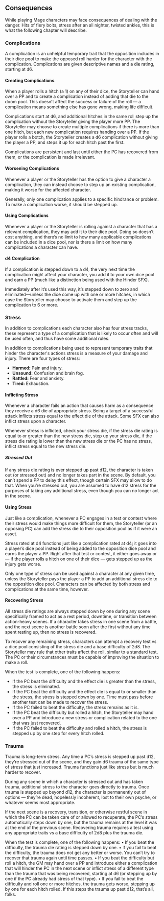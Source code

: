 ## Consequences
While playing Mage characters may face consequences of dealing with the danger. Hits of fiery bolts, stress after an all nighter, twisted ankles, this is what the following chapter will describe.

### Complications
A complication is an unhelpful temporary trait that the opposition includes in their dice pool to make the opposed roll harder for the character with the complication. Complications are given descriptive names and a die rating, starting at d6.

#### Creating Complications
When a player rolls a hitch (a 1) on any of their dice, the Storyteller can hand over a PP and to create a complication instead of adding that die to the doom pool. This doesn’t affect the success or failure of the roll — a complication means something else has gone wrong, making life difficult.

Complications start at d6, and additional hitches in the same roll step up the complication without the Storyteller giving the player more PP. The Storyteller may choose to create multiple complications if there is more than one hitch, but each new complication requires handing over a PP. If the player rolls a botch, the Storyteller creates a d6 complication without giving the player a PP, and steps it up for each hitch past the first.

Complications are persistent and last until either the PC has recovered from them, or the complication is made irrelevant.

#### Worsening Complications
Whenever a player or the Storyteller has the option to give a character a complication, they can instead choose to step up an existing complication, making it worse for the affected character.

Generally, only one complication applies to a specific hindrance or problem. To make a complication worse, it should be stepped up.

#### Using Complications
Whenever a player or the Storyteller is rolling against a character that has a relevant complication, they may add it to their dice pool. Doing so doesn’t cost anything, and there’s no limit to how many applicable complications can be included in a dice pool, nor is there a limit on how many complications a character can have.

#### d4 Complication
If a complication is stepped down to a d4, the very next time the complication might affect your character, you add it to your own dice pool and earn a PP (much like a distinction being used with the Hinder SFX). 

Immediately after it’s used this way, it’s stepped down to zero and eliminated—unless the dice come up with one or more hitches, in which case the Storyteller may choose to activate them and step up the complication to 6 or more.

### Stress
In addition to complications each character also has four stress tracks, these represent a type of a complication that is likely to occur often and will be used often, and thus have some additional rules.

In addition to complications being used to represent temporary traits that hinder the character's actions stress is a measure of your damage and injury. There are four types of stress:
- **Harmed:** Pain and injury.
- **Unsound:** Confusion and brain fog.
- **Rattled:** Fear and anxiety.
- **Tired:** Exhaustion.

#### Inflicting Stress
Whenever a character fails an action that causes harm as a consequence they receive a d6 die of appropriate stress. Being a target of a successful attack inflicts stress equal to the effect die of the attack. Some SFX can also inflict stress upon a character.

Whenever stress is inflicted, check your stress die, if the stress die rating is equal to or greater than the new stress die, step up your stress die, if the stress die rating is lower than the new stress die or the PC has no stress, inflict stress equal to the new stress die.

##### Stressed Out
If any stress die rating is ever stepped up past d12, the character is taken out (or stressed out) and no longer takes part in the scene. By default, you can’t spend a PP to delay this effect, though certain SFX may allow to do that. When you’re stressed out, you are assumed to have d12 stress for the purposes of taking any additional stress, even though you can no longer act in the scene.

#### Using Stress
Just like a complication, whenever a PC engages in a test or contest where their stress would make things more difficult for them, the Storyteller (or an opposing PC) can add the stress die to their opposition pool as if it were an asset.

Stress rated at d4 functions just like a complication rated at d4; it goes into a player’s dice pool instead of being added to the opposition dice pool and earns the player a PP. Right after that test or contest, it either goes away or — if the player rolls a hitch on one of their dice — gets stepped up as the injury gets worse.

Only one type of stress can be used against a character at any given time, unless the Storyteller pays the player a PP to add an additional stress die to the opposition dice pool. Characters can be affected by both stress and complications at the same time, however.

#### Recovering Stress
All stress die ratings are always stepped down by one during any scene specifically framed to act as a rest period, downtime, or transition between action-heavy scenes. If a character takes stress in one scene from a battle, and the next scene is another battle soon after the first without any time spent resting up, then no stress is recovered.

To recover any remaining stress, characters can attempt a recovery test vs a dice pool consisting of the stress die and a base difficulty of 2d8. The Storyteller may rule that other traits affect the roll, similar to a standard test. The PC or their circumstances must be capable of improving the situation to make a roll.

When the test is complete, one of the following happens:
- If the PC beat the difficulty and the effect die is greater than the stress, the stress is eliminated.
- If the PC beat the difficulty and the effect die is equal to or smaller than the stress, the stress is stepped down by one. Time must pass before 
another test can be made to recover the stress.
- If the PC failed to beat the difficulty, the stress remains as it is.
- If the PC beat the difficulty but rolled a hitch, the Storyteller may hand over a PP and introduce a new stress or complication related to the one that was just recovered.
- If the PC failed to beat the difficulty and rolled a hitch, the stress is stepped up by one step for every hitch rolled.

### Trauma
Trauma is long-term stress. Any time a PC’s stress is stepped up past d12, they’re stressed out of the scene, and they gain d6 trauma of the same type of stress that just increased. Trauma functions just like stress but is much harder to recover.

During any scene in which a character is stressed out and has taken trauma, additional stress to the character goes directly to trauma. Once trauma is stepped up beyond d12, the character is permanently out of options — they’re dead, hopelessly incoherent, lost to their own psyche, or whatever seems most appropriate.

If the next scene is a recovery, transition, or otherwise restful scene in which the PC can be taken care of or allowed to recuperate, the PC’s stress automatically steps down by one, but the trauma remains at the level it was at the end of the previous scene. Recovering trauma requires a test using any appropriate traits vs a base difficulty of 2d8 plus the trauma die.

When the test is complete, one of the following happens:
• If you beat the difficulty, the trauma die rating is stepped down by one.
• If you fail to beat the difficulty, the trauma does not get any better or worse. You can’t try to recover that trauma again until time passes.
• If you beat the difficulty but roll a hitch, the GM may hand over a PP and introduce either a complication that will hinder the PC in the next scene or inflict stress of a different type than the trauma that was being recovered, starting at d6 (or stepping up by one if the PC already had stress of that type).
• If you fail to beat the difficulty and roll one or more hitches, the trauma gets worse, stepping up by one for each hitch rolled. If this steps the trauma up past d12, that’s all, folks.
